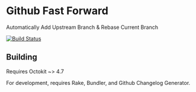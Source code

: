 # Github Fast Forward

Automatically Add Upstream Branch & Rebase Current Branch

[![Build Status](https://travis-ci.org/karagenit/github-fastforward.svg?branch=master)](https://travis-ci.org/karagenit/github-fastforward)

## Building

Requires Octokit ~> 4.7

For development, requires Rake, Bundler, and Github Changelog Generator. 
